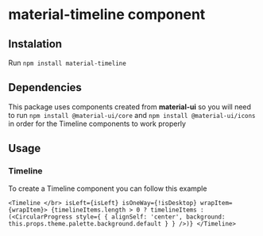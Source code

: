 # material-timeline component

## Instalation

Run `npm install material-timeline`

## Dependencies

This package uses components created from __material-ui__ so you will need to run
`npm install @material-ui/core`
and `npm install @material-ui/icons` in order for the Timeline components to work properly

## Usage

### Timeline

To create a Timeline component you can follow this example

 `<Timeline </br>
        isLeft={isLeft}
        isOneWay={!isDesktop}
        wrapItem={wrapItem}>
          {timelineItems.length > 0 ? timelineItems : (<CircularProgress style={
							{
								alignSelf: 'center',
								background: this.props.theme.palette.background.default
							}
						} />)}
      </Timeline>`